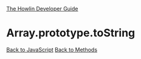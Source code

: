 [The Howlin Developer Guide](/index.md)



Array.prototype.toString
========================

[Back to JavaScript](../index.md)
[Back to Methods](../methods.md)



